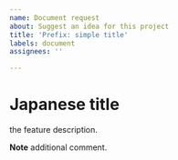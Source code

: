 ```yaml
---
name: Document request
about: Suggest an idea for this project
title: 'Prefix: simple title'
labels: document
assignees: ''

---
```


Japanese title
===

the feature description.

**Note**
additional comment.

